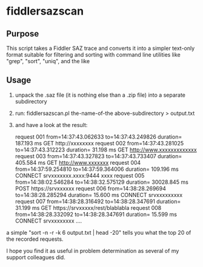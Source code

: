 # fiddlersazscan
## Purpose
This script takes a Fiddler SAZ trace and converts it into a simpler text-only format suitable for filtering and sorting with command line utilities like "grep", "sort", "uniq", and the like
## Usage
1. unpack the .saz file (it is nothing else than a .zip file) into a separate subdirectory
2. run:  fiddlersazscan.pl the-name-of-the above-subdirectory  >  output.txt
3. and have a look at the result:

    request 001 from=14:37:43.062633 to=14:37:43.249826 duration=    187.193 ms GET http://xxxxxxxx 
    request 002 from=14:37:43.281025 to=14:37:43.312223 duration=     31.198 ms GET http://www.xxxxxxxxxxxxx
    request 003 from=14:37:43.327823 to=14:37:43.733407 duration=    405.584 ms GET http://www.xxxxxxx
    request 004 from=14:37:59.254810 to=14:37:59.364006 duration=    109.196 ms CONNECT srvxxxxxxx.xxxx:9444 xxxx
    request 005 from=14:38:02.546284 to=14:38:32.575129 duration=  30028.845 ms POST https://srvxxxxxx
    request 006 from=14:38:28.269694 to=14:38:28.285294 duration=     15.600 ms CONNECT srvxxxxxxxxx
    request 007 from=14:38:28.316492 to=14:38:28.347691 duration=     31.199 ms GET https://srvxxxxx/rest/blablabla
    request 008 from=14:38:28.332092 to=14:38:28.347691 duration=     15.599 ms CONNECT srvxxxxxxxx
    ....

a simple "sort -n -r -k 6 output.txt | head -20" tells you what the top 20 of the recorded requests.

I hope you find it as useful in problem determination as several of my support colleagues did.
